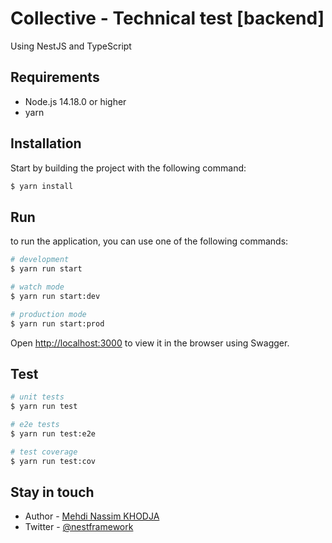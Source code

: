 # Collective - Technical test [backend]

Using NestJS and TypeScript

## Requirements

- Node.js 14.18.0 or higher
- yarn

## Installation

Start by building the project with the following command:

```bash
$ yarn install
```

## Run

to run the application, you can use one of the following commands:

```bash
# development
$ yarn run start

# watch mode
$ yarn run start:dev

# production mode
$ yarn run start:prod
```

Open [http://localhost:3000](http://localhost:3000) to view it in the browser using Swagger.

## Test

```bash
# unit tests
$ yarn run test

# e2e tests
$ yarn run test:e2e

# test coverage
$ yarn run test:cov
```

## Stay in touch

- Author - [Mehdi Nassim KHODJA](https://nask.io)
- Twitter - [@nestframework](https://twitter.com/naskdev)
